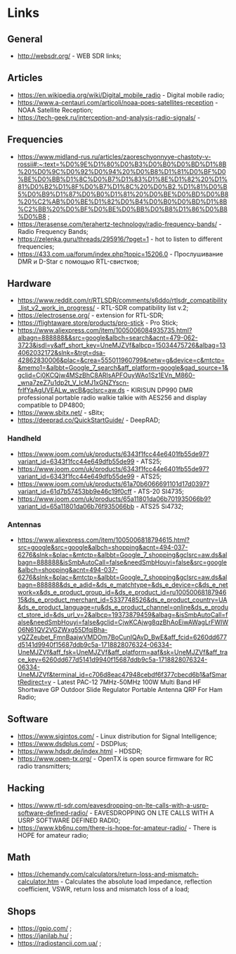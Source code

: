 # Links

## General

- http://websdr.org/ - WEB SDR links;

## Articles

- https://en.wikipedia.org/wiki/Digital_mobile_radio - Digital mobile radio;
- https://www.a-centauri.com/articoli/noaa-poes-satellites-reception - NOAA Satellite Reception;
- https://tech-geek.ru/interception-and-analysis-radio-signals/ - 

## Frequencies

- https://www.midland-rus.ru/articles/zaoreschyonnyye-chastoty-v-rossii#:~:text=%D0%9E%D1%80%D0%B3%D0%B0%D0%BD%D1%8B%20%D0%9C%D0%92%D0%94%20%D0%B8%D1%81%D0%BF%D0%BE%D0%BB%D1%8C%D0%B7%D1%83%D1%8E%D1%82%20%D1%81%D0%B2%D1%8F%D0%B7%D1%8C%20%D0%B2,%D1%81%D0%B5%D0%B9%D1%87%D0%B0%D1%81%20%D0%BE%D0%BD%D0%B8%20%C2%AB%D0%BE%D1%82%D0%B4%D0%B0%D0%BD%D1%8B%C2%BB%20%D0%BF%D0%BE%D0%BB%D0%B8%D1%86%D0%B8%D0%B8 ;
- https://terasense.com/terahertz-technology/radio-frequency-bands/ - Radio Frequency Bands;
- https://zelenka.guru/threads/295916/?pget=1 - hot to listen to different frequencies;
- https://433.com.ua/forum/index.php?topic=15206.0 - Прослушивание DMR и D-Star с помощью RTL-свистков;

## Hardware

- https://www.reddit.com/r/RTLSDR/comments/s6ddo/rtlsdr_compatibility_list_v2_work_in_progress/ - RTL-SDR compatibility list v.2;
- https://electrosense.org/ - extension for RTL-SDR;
- https://flightaware.store/products/pro-stick - Pro Stick;
- https://www.aliexpress.com/item/1005006084935735.html?albagn=888888&&src=google&albch=search&acnt=479-062-3723&isdl=y&aff_short_key=UneMJZVf&albcp=15034475726&albag=134062032172&slnk=&trgt=dsa-42862830006&plac=&crea=555011960799&netw=g&device=c&mtctp=&memo1=&albbt=Google_7_search&aff_platform=google&gad_source=1&gclid=Cj0KCQjw4MSzBhC8ARIsAPFOuyWAo1Sz1EVn_M860-_wna7zeZ7u1dp2t_V_IcMJ1xGNZYscn-frIfYaAgUVEALw_wcB&gclsrc=aw.ds - KIRISUN DP990 DMR professional portable radio walkie talkie with AES256 and display compatible to DP4800;
- https://www.sbitx.net/ - sBitx;
- https://deeprad.co/QuickStartGuide/ - DeepRAD;

### Handheld

- https://www.joom.com/uk/products/6343f1fcc44e6401fb55de97?variant_id=6343f1fcc44e649dfb55de99 - ATS25;
- https://www.joom.com/uk/products/6343f1fcc44e6401fb55de97?variant_id=6343f1fcc44e649dfb55de99 - ATS25;
- https://www.joom.com/uk/products/61a70b6066691101d17d0397?variant_id=61d7b57453bb9e46c19f0cff - ATS-20 SI4735;
- https://www.joom.com/uk/products/65a11801da06b701935066b9?variant_id=65a11801da06b76f935066bb - ATS25 Si4732;

### Antennas

- https://www.aliexpress.com/item/1005006818794615.html?src=google&src=google&albch=shopping&acnt=494-037-6276&slnk=&plac=&mtctp=&albbt=Google_7_shopping&gclsrc=aw.ds&albagn=888888&isSmbAutoCall=false&needSmbHouyi=false&src=google&albch=shopping&acnt=494-037-6276&slnk=&plac=&mtctp=&albbt=Google_7_shopping&gclsrc=aw.ds&albagn=888888&ds_e_adid=&ds_e_matchtype=&ds_e_device=c&ds_e_network=x&ds_e_product_group_id=&ds_e_product_id=ru1005006818794615&ds_e_product_merchant_id=5337748526&ds_e_product_country=UA&ds_e_product_language=ru&ds_e_product_channel=online&ds_e_product_store_id=&ds_url_v=2&albcp=19373879459&albag=&isSmbAutoCall=false&needSmbHouyi=false&gclid=CjwKCAjwg8qzBhAoEiwAWagLrFWIW06N61QV2VGZWxg55DfqjBha-yQZZeubet_FmnBaajwVMDOm7BoCunIQAvD_BwE&aff_fcid=6260dd677d5141d9940f15687ddb9c5a-1718828076324-06334-UneMJZVf&aff_fsk=UneMJZVf&aff_platform=aaf&sk=UneMJZVf&aff_trace_key=6260dd677d5141d9940f15687ddb9c5a-1718828076324-06334-UneMJZVf&terminal_id=c706d8eac47948cebdf6f377cbecd6b1&afSmartRedirect=y - Latest PAC-12 7MHz-50MHz 100W Multi Band HF Shortwave GP Outdoor Slide Regulator Portable Antenna QRP For Ham Radio; 

## Software

- https://www.sigintos.com/ - Linux distribution for Signal Intelligence;
- https://www.dsdplus.com/ - DSDPlus;
- https://www.hdsdr.de/index.html - HDSDR;
- https://www.open-tx.org/ - OpenTX is open source firmware for RC radio transmitters;

## Hacking

- https://www.rtl-sdr.com/eavesdropping-on-lte-calls-with-a-usrp-software-defined-radio/ - EAVESDROPPING ON LTE CALLS WITH A USRP SOFTWARE DEFINED RADIO;
- https://www.kb6nu.com/there-is-hope-for-amateur-radio/ - There is HOPE for amateur radio;

## Math

- https://chemandy.com/calculators/return-loss-and-mismatch-calculator.htm - Calculates the absolute load impedance, reflection coefficient, VSWR, return loss and mismatch loss of a load;

## Shops

- https://gpio.com/ ;
- https://janilab.hu/ ;
- https://radiostancii.com.ua/ ;